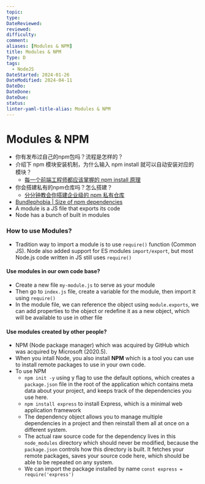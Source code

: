 ```yaml
---
topic:
type:
DateReviewed:
reviewed:
difficulty:
comment:
aliases: [Modules & NPM]
title: Modules & NPM
Type: D
tags:
  - NodeJS
DateStarted: 2024-01-26
DateModified: 2024-04-11
DateDo:
DateDone:
DateDue:
status:
linter-yaml-title-alias: Modules & NPM
---
```


# Modules & NPM
- 你有发布过自己的npm包吗？流程是怎样的？
- 介绍下 npm 模块安装机制，为什么输入 npm install 就可以自动安装对应的模块？
    - [每一个前端工程师都应该掌握的 npm install 原理](https://link.segmentfault.com/?enc=VD9YVcUdUiUvZaR0BVcKnA%3D%3D.crqbbNUzCX1O75LzNQ8V4EtpmQiV50Uz88ldRnm8FhXcavCB%2BBjE9C3OYNIpaXDr)
- 你会搭建私有的npm仓库吗？怎么搭建？
    - [分分钟教会你搭建企业级的 npm 私有仓库](https://link.segmentfault.com/?enc=ElxMeeEP2U3JQs7v%2Ffx5fg%3D%3D.Uvan2RBNijJKw9zH7MFi0oTDe3c2UKul6X157fvGYasgb%2Fio7dNLVsizUk6LA9V3)
- [Bundlephobia | Size of npm dependencies](https://bundlephobia.com/)
- A module is a JS file that exports its code
- Node has a bunch of built in modules

### How to use Modules?

- Tradition way to import a module is to use `require()` function (Common JS). Node also added support for ES modules `import/export`, but most Node.js code written in JS still uses `require()`

#### Use modules in our own code base?

- Create a new file `my-module.js` to serve as your module
- Then go to `index.js` file, create a variable for the module, then import it using `require()`
- In the module file, we can reference the object using `module.exports`, we can add properties to the object or redefine it as a new object, which will be available to use in other file

#### Use modules created by other people?

- NPM (Node package manager) which was acquired by GitHub which was acquired by Microsoft (2020.5).
- When you intall Node, you also install **NPM** which is a tool you can use to install remote packages to use in your own code.
- To use NPM
  - `npm init -y` using y flag to use the default options, which creates a `package.json` file in the root of the application which contains meta data about your project, and keeps track of the dependencies you use here.
  - `npm install express` to install Express, which is a minimal web application framework
  - The dependency object allows you to manage multiple dependencies in a project and then reinstall them all at once on a different system.
  - The actual raw source code for the dependency lives in this `node_modules` directory which should never be modified, because the `package.json` controls how this directory is built. It fetches your remote packages, saves your source code here, which should be able to be repeated on any system.
  - We can import the package installed by name `const express = require('express')`
